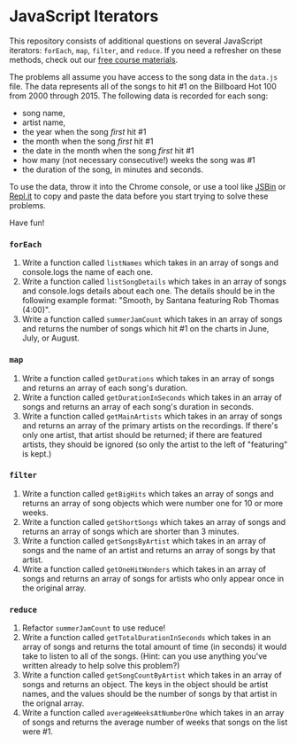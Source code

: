 # JavaScript Iterators

This repository consists of additional questions on several JavaScript iterators: `forEach`, `map`, `filter`, and `reduce`. If you need a refresher on these methods, check out our [free course materials](https://www.rithmschool.com/courses/intermediate-javascript-part-2).

The problems all assume you have access to the song data in the `data.js` file. The data represents all of the songs to hit #1 on the Billboard Hot 100 from 2000 through 2015. The following data is recorded for each song:

- song name,
- artist name,
- the year when the song _first_ hit #1
- the month when the song _first_ hit #1
- the date in the month when the song _first_ hit #1
- how many (not necessary consecutive!) weeks the song was #1
- the duration of the song, in minutes and seconds.

To use the data, throw it into the Chrome console, or use a tool like [JSBin](jsbin.com) or [Repl.it](repl.it) to copy and paste the data before you start trying to solve these problems.

Have fun!

### `forEach`

1. Write a function called `listNames` which takes in an array of songs and console.logs the name of each one.
2. Write a function called `listSongDetails` which takes in an array of songs and console.logs details about each one. The details should be in the following example format: "Smooth, by Santana featuring Rob Thomas (4:00)".
3. Write a function called `summerJamCount` which takes in an array of songs and returns the number of songs which hit #1 on the charts in June, July, or August.

### `map`

1. Write a function called `getDurations` which takes in an array of songs and returns an array of each song's duration.
2. Write a function called `getDurationInSeconds` which takes in an array of songs and returns an array of each song's duration in seconds.
3. Write a function called `getMainArtists` which takes in an array of songs and returns an array of the primary artists on the recordings. If there's only one artist, that artist should be returned; if there are featured artists, they should be ignored (so only the artist to the left of "featuring" is kept.)

### `filter`

1. Write a function called `getBigHits` which takes an array of songs and returns an array of song objects which were number one for 10 or more weeks.
2. Write a function called `getShortSongs` which takes an array of songs and returns an array of songs which are shorter than 3 minutes.
3. Write a function called `getSongsByArtist` which takes in an array of songs and the name of an artist and returns an array of songs by that artist.
4. Write a function called `getOneHitWonders` which takes in an array of songs and returns an array of songs for artists who only appear once in the original array.

### `reduce`

1. Refactor `summerJamCount` to use reduce!
2. Write a function called `getTotalDurationInSeconds` which takes in an array of songs and returns the total amount of time (in seconds) it would take to listen to all of the songs. (Hint: can you use anything you've written already to help solve this problem?)
3. Write a function called `getSongCountByArtist` which takes in an array of songs and returns an object. The keys in the object should be artist names, and the values should be the number of songs by that artist in the orignal array.
4. Write a function called `averageWeeksAtNumberOne` which takes in an array of songs and returns the average number of weeks that songs on the list were #1.
